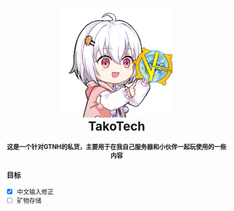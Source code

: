 <div align="center">
  <img alt="logo" src="docs/image/logo.png">
  <h1 align="center" style="margin-top: 0">TakoTech</h1>
  <p align="center">
    <strong>这是一个针对GTNH的私货，主要用于在我自己服务器和小伙伴一起玩使用的一些内容</strong>
  </p>
</div>

### 目标

- [X] 中文输入修正
- [ ] 矿物存储
